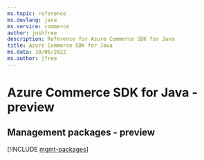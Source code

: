 ```yaml
---
ms.topic: reference
ms.devlang: java
ms.service: commerce
author: joshfree
description: Reference for Azure Commerce SDK for Java
title: Azure Commerce SDK for Java
ms.data: 10/06/2022
ms.author: jfree
---
```

# Azure Commerce SDK for Java - preview

## Management packages - preview
[!INCLUDE [mgmt-packages](commerce-mgmt-index.md)]